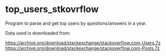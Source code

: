 # top_users_stkovrflow
Program to parse and get top users by questions/answers in a year.

Data used is downloaded from:

https://archive.org/download/stackexchange/stackoverflow.com-Users.7z
https://archive.org/download/stackexchange/stackoverflow.com-Posts.7z
